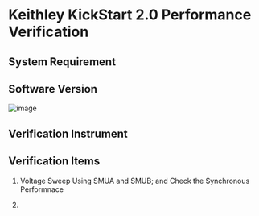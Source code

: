 # Keithley KickStart 2.0 Performance Verification

## System Requirement


## Software Version

![image](https://user-images.githubusercontent.com/55008636/187593706-01bb6d0e-9525-4a36-b7e9-d84fa54385f5.png)


## Verification Instrument

## Verification Items

1. Voltage Sweep Using SMUA and SMUB; and Check the Synchronous Performnace

2. 
